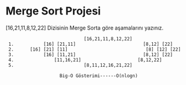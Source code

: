 # Merge Sort Projesi

[16,21,11,8,12,22] Dizisinin Merge Sorta göre aşamalarını yazınız.

                                 [16,21,11,8,12,22]
     1.           [16] [21,11]                         [8,12] [22]
     2.      [16] [21] [11]                             [8] [12] [22]
     3.           [16] [11,21]                         [8,12] [22]
     4.               [11,16,21]                     [8,12,22]
     5.                          [8,11,12,16,21,22]
     
                        Big-O Gösterimi------O(nlogn)
